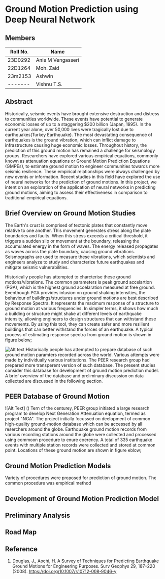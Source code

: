 # Ground Motion Prediction using Deep Neural Network

## Members

| Roll No.     | Name |
|----------|-------------------|
| 23D0292  | Anis M Vengasseri |
| 22D1264  | Moh. Zaid         |
| 23m2153  | Ashwin            |
| -------  | Vishnu T.S.       |


## Abstract
Historically, seismic events have brought extensive destruction and distress to communities worldwide.
These events have potential to generate economic losses of up to a staggering $200 billion (Japan, 1995).
In the current year alone, over 50,000 lives were tragically lost due to earthquakes(Turkey Earthquake).
The most devastating consequence of earthquakes is the ground vibration, which can inflict damage to infrastructure causing huge economic losses.
Throughout history, the prediction of this ground motion has remained a challenge for seismology groups. 
Researchers have explored various empirical equations, commonly known as attenuation equations or Ground Motion Prediction Equations (GMPEs), to estimate ground motion to engineer communities towards more seismic resilience. 
These empirical relationships were always challenged by new events or information. 
Recent studies in this field have explored the use of neural networks for the prediction of ground motions. 
In this project, we intent on an exploration of the application of neural networks in predicting ground motions, aiming to assess their effectiveness in comparison to traditional empirical equations.

## Brief Overview on Ground Motion Studies
The Earth's crust is comprised of tectonic plates that constantly move relative to one another.
This movement generates stress along the plate boundaries and faults.
When this stress exceeds a critical threshold, it triggers a sudden slip or movement at the boundary, releasing the accumulated energy in the form of waves.
The energy released propagates as waves across the plate boundary, causing ground vibrations. 
Seismographs are used to measure these vibrations, which scientists and engineers analyze to study and characterize future earthquakes and mitigate seismic vulnerabilities. 

Historically people has attempted to charcterise these ground motions/vibrations. 
The common parameters is peak ground accelartion (PGA), which is the highest ground accelaration measured at free ground.
Eventhough PGA provides intusion on ground shaking intensities, the behaviour of buildings/structures under ground motions are best described by Response Spectra.
It represents the maximum response of a structure to ground motion at various frequencies. 
In simpler terms, it shows how much a building or structure might shake at different levels of earthquake intensity, allowing engineers to design structures that can withstand these movements. 
By using this tool, they can create safer and more resilient buildings that can better withstand the forces of an earthquake. A typical process of estimating response spectra from ground motion is shown in figure below;

![Alt text](https://ars.els-cdn.com/content/image/1-s2.0-S1738573316300067-gr1.jpg)
Historically people has attempted to prepare database of such ground motion paramters recorded across the world.
Various attempts were made by individually various institutions.
The PEER research group had prepared more transperent version of such database.
The present studies consider this database for development of ground motion prediction model.
A brief overview of the database and preliminary discussion on data collected are discussed in the following section.

## PEER Database of Ground Motion
![Alt Text] ()
Tern of the centurey, PEER group initiated a large research program to develop Next Generation Attenuation equation, termed as project "NGA".
The project initially focussed on deelopment of common high-quality ground-motion database which can be accessed by all reserchers around the globe.
Earthquake ground motion records from various recording stations around the globe were collected and processed using commoon procedure to enure coerency.
A total of 335 earthquake events with multiple station records were collected and stored at common point. Locations of these ground motion are shown in figure eblow;

## Ground Motion Prediction Models
Variety of procedures were proposed for prediction of ground motion. The common procedure was empirical method

## Development of Ground Motion Prediction Model

## Preliminary Analysis

## Road Map

## Reference

1. Douglas, J., Aochi, H. A Survey of Techniques for Predicting Earthquake Ground Motions for Engineering Purposes. Surv Geophys 29, 187–220 (2008). https://doi.org/10.1007/s10712-008-9046-y
